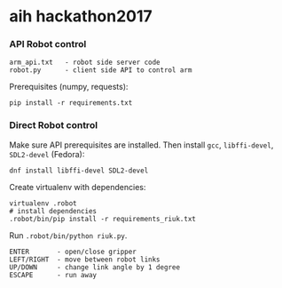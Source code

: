 # aih hackathon2017

### API Robot control

    arm_api.txt   - robot side server code
    robot.py      - client side API to control arm

Prerequisites (numpy, requests):

    pip install -r requirements.txt

### Direct Robot control

Make sure API prerequisites are installed. Then install
`gcc`, `libffi-devel`, `SDL2-devel` (Fedora):

    dnf install libffi-devel SDL2-devel

Create virtualenv with dependencies:

    virtualenv .robot
    # install dependencies
    .robot/bin/pip install -r requirements_riuk.txt

Run `.robot/bin/python riuk.py`.

    ENTER       - open/close gripper
    LEFT/RIGHT  - move between robot links
    UP/DOWN     - change link angle by 1 degree
    ESCAPE      - run away

